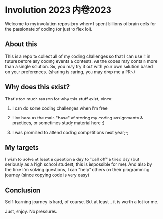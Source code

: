 # Involution 2023 内卷2023

Welcome to my involution repository where I spent billions of brain cells for the passionate of coding (or just to flex lol).

## About this
This is a repo to collect all of my coding challenges so that I can use it in future before any coding events & contests. All the codes may contain more than a single solution. So, you may try it out with your own solution based on your preferences. (sharing is caring, you may drop me a PR~)

## Why does this exist?
That's too much reason for why this stuff exist, since:
1. I can do some coding challenges when I'm free

2. Use here as the main "base" of storing my coding assignments & practices, or sometimes study material here :)

3. I was promised to attend coding competitions next year;-; 

## My targets
I wish to solve at least a question a day to "call off" a tired day (but seriously as a high school student, this is impossible for me). And also by the time I'm solving questions, I can "help" others on their programming journey (since copying code is very easy)

## Conclusion
Self-learning journey is hard, of course. But at least... it is worth a lot for me. 

Just, enjoy. No pressures.

